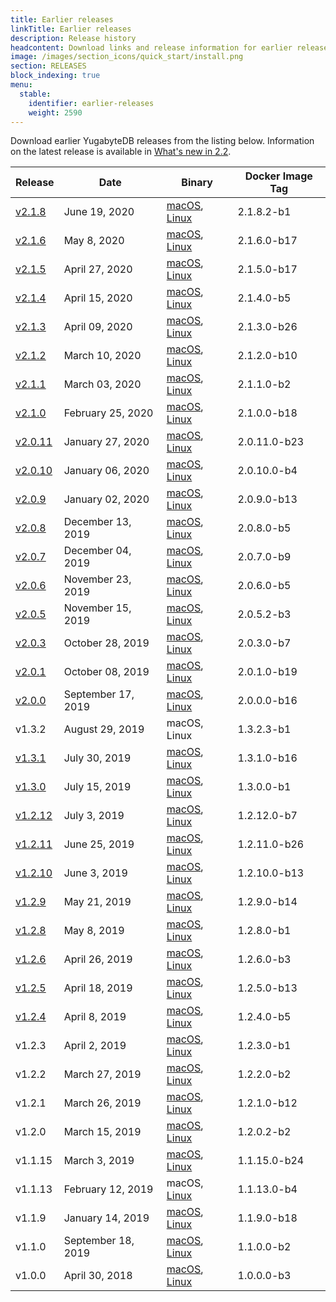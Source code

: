 ```yaml
---
title: Earlier releases
linkTitle: Earlier releases
description: Release history
headcontent: Download links and release information for earlier releases.
image: /images/section_icons/quick_start/install.png
section: RELEASES
block_indexing: true
menu:
  stable:
    identifier: earlier-releases
    weight: 2590 
---
```


Download earlier YugabyteDB releases from the listing below. Information on the latest release is available
in [What's new in 2.2](../whats-new/).

Release | Date | Binary | Docker Image Tag
--------|------|-------------------------------|-----------------
[v2.1.8](./v2.1.8) |June 19, 2020 | <a href="https://downloads.yugabyte.com/yugabyte-2.1.6.0-darwin.tar.gz"><i class="fab fa-apple"></i><span class="release-os">macOS</span></a>, <a href="https://downloads.yugabyte.com/yugabyte-2.1.6.0-linux.tar.gz"><i class="fab fa-linux"></i><span class="release-os">Linux</span></a> | 2.1.8.2-b1
[v2.1.6](./v2.1.6) |May 8, 2020 | <a href="https://downloads.yugabyte.com/yugabyte-2.1.6.0-darwin.tar.gz"><i class="fab fa-apple"></i><span class="release-os">macOS</span></a>, <a href="https://downloads.yugabyte.com/yugabyte-2.1.6.0-linux.tar.gz"><i class="fab fa-linux"></i><span class="release-os">Linux</span></a> | 2.1.6.0-b17
[v2.1.5](./v2.1.5) |April 27, 2020 | <a href="https://downloads.yugabyte.com/yugabyte-2.1.5.0-darwin.tar.gz"><i class="fab fa-apple"></i><span class="release-os">macOS</span></a>, <a href="https://downloads.yugabyte.com/yugabyte-2.1.5.0-linux.tar.gz"><i class="fab fa-linux"></i><span class="release-os">Linux</span></a> | 2.1.5.0-b17
[v2.1.4](./v2.1.4) |April 15, 2020 | <a href="https://downloads.yugabyte.com/yugabyte-2.1.4.0-darwin.tar.gz"><i class="fab fa-apple"></i><span class="release-os">macOS</span></a>, <a href="https://downloads.yugabyte.com/yugabyte-2.1.4.0-linux.tar.gz"><i class="fab fa-linux"></i><span class="release-os">Linux</span></a> | 2.1.4.0-b5
[v2.1.3](./v2.1.3) |April 09, 2020 | <a href="https://downloads.yugabyte.com/yugabyte-2.1.3.0-darwin.tar.gz"><i class="fab fa-apple"></i><span class="release-os">macOS</span></a>, <a href="https://downloads.yugabyte.com/yugabyte-2.1.3.0-linux.tar.gz"><i class="fab fa-linux"></i><span class="release-os">Linux</span></a> | 2.1.3.0-b26
[v2.1.2](./v2.1.2) |March 10, 2020 | <a href="https://downloads.yugabyte.com/yugabyte-2.1.2.0-darwin.tar.gz"><i class="fab fa-apple"></i><span class="release-os">macOS</span></a>, <a href="https://downloads.yugabyte.com/yugabyte-2.1.2.0-linux.tar.gz"><i class="fab fa-linux"></i><span class="release-os">Linux</span></a> | 2.1.2.0-b10
[v2.1.1](./v2.1.1) |March 03, 2020 | <a href="https://downloads.yugabyte.com/yugabyte-2.1.1.0-darwin.tar.gz"><i class="fab fa-apple"></i><span class="release-os">macOS</span></a>, <a href="https://downloads.yugabyte.com/yugabyte-2.1.1.0-linux.tar.gz"><i class="fab fa-linux"></i><span class="release-os">Linux</span></a> | 2.1.1.0-b2
[v2.1.0](./v2.1.0) | February 25, 2020 | <a href="https://downloads.yugabyte.com/yugabyte-2.1.0.0-darwin.tar.gz"><i class="fab fa-apple"></i><span class="release-os">macOS</span></a>, <a href="https://downloads.yugabyte.com/yugabyte-2.1.0.0-linux.tar.gz"><i class="fab fa-linux"></i><span class="release-os">Linux</span></a> | 2.1.0.0-b18
[v2.0.11](./v2.0.11) | January 27, 2020 | <a href="https://downloads.yugabyte.com/yugabyte-2.0.11.0-darwin.tar.gz"><i class="fab fa-apple"></i><span class="release-os">macOS</span></a>, <a href="https://downloads.yugabyte.com/yugabyte-2.0.11.0-linux.tar.gz"><i class="fab fa-linux"></i><span class="release-os">Linux</span></a> | 2.0.11.0-b23
[v2.0.10](./v2.0.10) | January 06, 2020 | <a href="https://downloads.yugabyte.com/yugabyte-2.0.10.0-darwin.tar.gz"><i class="fab fa-apple"></i><span class="release-os">macOS</span></a>, <a href="https://downloads.yugabyte.com/yugabyte-2.0.10.0-linux.tar.gz"><i class="fab fa-linux"></i><span class="release-os">Linux</span></a> | 2.0.10.0-b4
[v2.0.9](./v2.0.9) | January 02, 2020 | <a href="https://downloads.yugabyte.com/yugabyte-2.0.9.0-darwin.tar.gz"><i class="fab fa-apple"></i><span class="release-os">macOS</span></a>, <a href="https://downloads.yugabyte.com/yugabyte-2.0.9.0-linux.tar.gz"><i class="fab fa-linux"></i><span class="release-os">Linux</span></a> | 2.0.9.0-b13
[v2.0.8](./v2.0.8) | December 13, 2019 | <a href="https://downloads.yugabyte.com/yugabyte-2.0.8.0-darwin.tar.gz"><i class="fab fa-apple"></i><span class="release-os">macOS</span></a>, <a href="https://downloads.yugabyte.com/yugabyte-2.0.8.0-linux.tar.gz"><i class="fab fa-linux"></i><span class="release-os">Linux</span></a> | 2.0.8.0-b5
[v2.0.7](./v2.0.7) | December 04, 2019 | <a href="https://downloads.yugabyte.com/yugabyte-2.0.7.0-darwin.tar.gz"><i class="fab fa-apple"></i><span class="release-os">macOS</span></a>, <a href="https://downloads.yugabyte.com/yugabyte-2.0.7.0-linux.tar.gz"><i class="fab fa-linux"></i><span class="release-os">Linux</span></a> | 2.0.7.0-b9
[v2.0.6](./v2.0.6) | November 23, 2019 | <a href="https://downloads.yugabyte.com/yugabyte-2.0.6.0-darwin.tar.gz"><i class="fab fa-apple"></i><span class="release-os">macOS</span></a>, <a href="https://downloads.yugabyte.com/yugabyte-2.0.6.0-linux.tar.gz"><i class="fab fa-linux"></i><span class="release-os">Linux</span></a> | 2.0.6.0-b5
[v2.0.5](./v2.0.5) | November 15, 2019 | <a href="https://downloads.yugabyte.com/yugabyte-2.0.5.2-darwin.tar.gz"><i class="fab fa-apple"></i><span class="release-os">macOS</span></a>, <a href="https://downloads.yugabyte.com/yugabyte-2.0.5.2-linux.tar.gz"><i class="fab fa-linux"></i><span class="release-os">Linux</span></a> | 2.0.5.2-b3
[v2.0.3](./v2.0.3) | October 28, 2019 | <a href="https://downloads.yugabyte.com/yugabyte-2.0.3.0-darwin.tar.gz"><i class="fab fa-apple"></i><span class="release-os">macOS</span></a>, <a href="https://downloads.yugabyte.com/yugabyte-2.0.3.0-linux.tar.gz"><i class="fab fa-linux"></i><span class="release-os">Linux</span></a> | 2.0.3.0-b7
[v2.0.1](./v2.0.1) | October 08, 2019 | <a href="https://downloads.yugabyte.com/yugabyte-2.0.1.0-darwin.tar.gz"><i class="fab fa-apple"></i><span class="release-os">macOS</span></a>, <a href="https://downloads.yugabyte.com/yugabyte-2.0.1.0-linux.tar.gz"><i class="fab fa-linux"></i><span class="release-os">Linux</span></a> | 2.0.1.0-b19
[v2.0.0](./v2.0.0) | September 17, 2019 | <a href="https://downloads.yugabyte.com/yugabyte-2.0.0.0-darwin.tar.gz"><i class="fab fa-apple"></i><span class="release-os">macOS</span></a>, <a href="https://downloads.yugabyte.com/yugabyte-2.0.0.0-linux.tar.gz"><i class="fab fa-linux"></i><span class="release-os">Linux</span></a> | 2.0.0.0-b16
v1.3.2  | August 29, 2019 | <i class="fab fa-apple"></i><span class="release-os">macOS</span>, <i class="fab fa-linux"></i><span class="release-os">Linux</span> | 1.3.2.3-b1
[v1.3.1](./v1.3.1) | July 30, 2019 | <a href="https://downloads.yugabyte.com/yugabyte-1.3.1.0-darwin.tar.gz"><i class="fab fa-apple"></i><span class="release-os">macOS</span></a>, <a href="https://downloads.yugabyte.com/yugabyte-1.3.1.0-linux.tar.gz"><i class="fab fa-linux"></i><span class="release-os">Linux</span></a> | 1.3.1.0-b16
[v1.3.0](./v1.3.0) | July 15, 2019 | <a href="https://downloads.yugabyte.com/yugabyte-1.3.0.0-darwin.tar.gz"><i class="fab fa-apple"></i><span class="release-os">macOS</span></a>, <a href="https://downloads.yugabyte.com/yugabyte-1.3.0.0-linux.tar.gz"><i class="fab fa-linux"></i><span class="release-os">Linux</span></a> | 1.3.0.0-b1
[v1.2.12](./v1.2.12) | July 3, 2019 | <a href="https://downloads.yugabyte.com/yugabyte-ce-1.2.12.0-darwin.tar.gz"><i class="fab fa-apple"></i><span class="release-os">macOS</span></a>, <a href="https://downloads.yugabyte.com/yugabyte-ce-1.2.12.0-linux.tar.gz"><i class="fab fa-linux"></i><span class="release-os">Linux</span></a> | 1.2.12.0-b7
[v1.2.11](./v1.2.11) | June 25, 2019 | <a href="https://downloads.yugabyte.com/yugabyte-ce-1.2.11.0-darwin.tar.gz"><i class="fab fa-apple"></i><span class="release-os">macOS</span></a>, <a href="https://downloads.yugabyte.com/yugabyte-ce-1.2.11.0-linux.tar.gz"><i class="fab fa-linux"></i><span class="release-os">Linux</span></a> | 1.2.11.0-b26
[v1.2.10](./v1.2.10) | June 3, 2019 | <a href="https://downloads.yugabyte.com/yugabyte-ce-1.2.10.0-darwin.tar.gz"><i class="fab fa-apple"></i><span class="release-os">macOS</span></a>, <a href="https://downloads.yugabyte.com/yugabyte-ce-1.2.10.0-linux.tar.gz"><i class="fab fa-linux"></i><span class="release-os">Linux</span></a> | 1.2.10.0-b13
[v1.2.9](./v1.2.9) | May 21, 2019 | <a href="https://downloads.yugabyte.com/yugabyte-ce-1.2.9.0-darwin.tar.gz"><i class="fab fa-apple"></i><span class="release-os">macOS</span></a>, <a href="https://downloads.yugabyte.com/yugabyte-ce-1.2.9.0-linux.tar.gz"><i class="fab fa-linux"></i><span class="release-os">Linux</span></a> | 1.2.9.0-b14
[v1.2.8](./v1.2.8) | May 8, 2019 | <a href="https://downloads.yugabyte.com/yugabyte-ce-1.2.8.0-darwin.tar.gz"><i class="fab fa-apple"></i><span class="release-os">macOS</span></a>, <a href="https://downloads.yugabyte.com/yugabyte-ce-1.2.8.0-linux.tar.gz"><i class="fab fa-linux"></i><span class="release-os">Linux</span></a> | 1.2.8.0-b1
[v1.2.6](./v1.2.6) | April 26, 2019 | <a href="https://downloads.yugabyte.com/yugabyte-ce-1.2.6.0-darwin.tar.gz"><i class="fab fa-apple"></i><span class="release-os">macOS</span></a>, <a href="https://downloads.yugabyte.com/yugabyte-ce-1.2.6.0-linux.tar.gz"><i class="fab fa-linux"></i><span class="release-os">Linux</span></a> | 1.2.6.0-b3
[v1.2.5](./v1.2.5) | April 18, 2019 | <a href="https://downloads.yugabyte.com/yugabyte-ce-1.2.5.0-darwin.tar.gz"><i class="fab fa-apple"></i><span class="release-os">macOS</span></a>, <a href="https://downloads.yugabyte.com/yugabyte-ce-1.2.5.0-linux.tar.gz"><i class="fab fa-linux"></i><span class="release-os">Linux</span></a> | 1.2.5.0-b13
[v1.2.4](./v1.2.4) | April 8, 2019 | <a href="https://downloads.yugabyte.com/yugabyte-ce-1.2.4.0-darwin.tar.gz"><i class="fab fa-apple"></i><span class="release-os">macOS</span></a>, <a href="https://downloads.yugabyte.com/yugabyte-ce-1.2.4.0-linux.tar.gz"><i class="fab fa-linux"></i><span class="release-os">Linux</span></a> | 1.2.4.0-b5
v1.2.3 | April 2, 2019 | <a href="https://downloads.yugabyte.com/yugabyte-ce-1.2.3.0-darwin.tar.gz"><i class="fab fa-apple"></i><span class="release-os">macOS</span></a>, <a href="https://downloads.yugabyte.com/yugabyte-ce-1.2.3.0-linux.tar.gz"><i class="fab fa-linux"></i><span class="release-os">Linux</span></a> | 1.2.3.0-b1
v1.2.2 | March 27, 2019 | <a href="https://downloads.yugabyte.com/yugabyte-ce-1.2.2.0-darwin.tar.gz"><i class="fab fa-apple"></i><span class="release-os">macOS</span></a>, <a href="https://downloads.yugabyte.com/yugabyte-ce-1.2.2.0-linux.tar.gz"><i class="fab fa-linux"></i><span class="release-os">Linux</span></a> | 1.2.2.0-b2
v1.2.1 | March 26, 2019 | <a href="https://downloads.yugabyte.com/yugabyte-ce-1.2.1.0-darwin.tar.gz"><i class="fab fa-apple"></i><span class="release-os">macOS</span></a>, <a href="https://downloads.yugabyte.com/yugabyte-ce-1.2.1.0-linux.tar.gz"><i class="fab fa-linux"></i><span class="release-os">Linux</span></a> | 1.2.1.0-b12
v1.2.0 | March 15, 2019 | <a href="https://downloads.yugabyte.com/yugabyte-ce-1.2.0.2-darwin.tar.gz"><i class="fab fa-apple"></i><span class="release-os">macOS</span></a>, <a href="https://downloads.yugabyte.com/yugabyte-ce-1.2.0.2-linux.tar.gz"><i class="fab fa-linux"></i><span class="release-os">Linux</span></a> | 1.2.0.2-b2
v1.1.15 | March 3, 2019 | <a href="https://downloads.yugabyte.com/yugabyte-ce-1.1.15.0-darwin.tar.gz"><i class="fab fa-apple"></i><span class="release-os">macOS</span></a>, <a href="https://downloads.yugabyte.com/yugabyte-ce-1.1.15.0-linux.tar.gz"><i class="fab fa-linux"></i><span class="release-os">Linux</span></a> | 1.1.15.0-b24
v1.1.13 | February 12, 2019 | <i class="fab fa-apple"></i><span class="release-os">macOS</span>, <a href="https://downloads.yugabyte.com/yugabyte-ce-1.1.13.0-linux.tar.gz"><i class="fab fa-linux"></i><span class="release-os">Linux</span></a> | 1.1.13.0-b4
v1.1.9 | January 14, 2019 | <a href="https://downloads.yugabyte.com/yugabyte-ce-1.1.9.0-darwin.tar.gz"><i class="fab fa-apple"></i><span class="release-os">macOS</span></a>, <a href="https://downloads.yugabyte.com/yugabyte-ce-1.1.9.0-linux.tar.gz"><i class="fab fa-linux"></i><span class="release-os">Linux</span></a> | 1.1.9.0-b18
v1.1.0 | September 18, 2019 | <a href="https://downloads.yugabyte.com/yugabyte-ce-1.1.0.0-darwin.tar.gz"><i class="fab fa-apple"></i><span class="release-os">macOS</span></a>, <a href="https://downloads.yugabyte.com/yugabyte-ce-1.1.0.0-linux.tar.gz"><i class="fab fa-linux"></i><span class="release-os">Linux</span></a> | 1.1.0.0-b2
v1.0.0 | April 30, 2018 | <a href="https://downloads.yugabyte.com/yugabyte-ce-1.0.0.0-darwin.tar.gz"><i class="fab fa-apple"></i><span class="release-os">macOS</span></a>, <a href="https://downloads.yugabyte.com/yugabyte-ce-1.0.0.0-linux.tar.gz"><i class="fab fa-linux"></i><span class="release-os">Linux</span></a> | 1.0.0.0-b3
